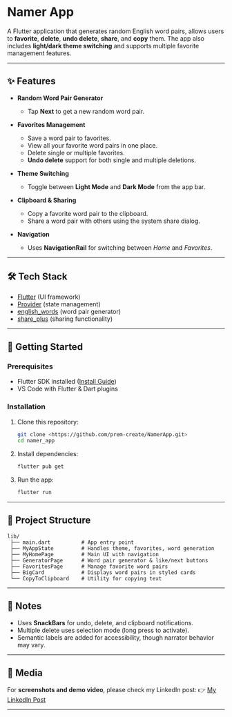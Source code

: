 # Namer App

A Flutter application that generates random English word pairs, allows users to **favorite**, **delete**, **undo delete**, **share**, and **copy** them. The app also includes **light/dark theme switching** and supports multiple favorite management features.

---

## ✨ Features

* **Random Word Pair Generator**

  * Tap **Next** to get a new random word pair.

* **Favorites Management**

  * Save a word pair to favorites.
  * View all your favorite word pairs in one place.
  * Delete single or multiple favorites.
  * **Undo delete** support for both single and multiple deletions.

* **Theme Switching**

  * Toggle between **Light Mode** and **Dark Mode** from the app bar.

* **Clipboard & Sharing**

  * Copy a favorite word pair to the clipboard.
  * Share a word pair with others using the system share dialog.

* **Navigation**

  * Uses **NavigationRail** for switching between *Home* and *Favorites*.

---

## 🛠️ Tech Stack

* [Flutter](https://flutter.dev/) (UI framework)
* [Provider](https://pub.dev/packages/provider) (state management)
* [english\_words](https://pub.dev/packages/english_words) (word pair generator)
* [share\_plus](https://pub.dev/packages/share_plus) (sharing functionality)

---

## 🚀 Getting Started

### Prerequisites

* Flutter SDK installed ([Install Guide](https://docs.flutter.dev/get-started/install))
* VS Code with Flutter & Dart plugins

### Installation

1. Clone this repository:

   ```bash
   git clone <https://github.com/prem-create/NamerApp.git>
   cd namer_app
   ```

2. Install dependencies:

   ```bash
   flutter pub get
   ```

3. Run the app:

   ```bash
   flutter run
   ```

---

## 📂 Project Structure

```
lib/
 ├── main.dart          # App entry point
 ├── MyAppState         # Handles theme, favorites, word generation
 ├── MyHomePage         # Main UI with navigation
 ├── GeneratorPage      # Word pair generator & like/next buttons
 ├── FavoritesPage      # Manage favorite word pairs
 ├── BigCard            # Displays word pairs in styled cards
 └── CopyToClipboard    # Utility for copying text
```

---

## 📌 Notes

* Uses **SnackBars** for undo, delete, and clipboard notifications.
* Multiple delete uses selection mode (long press to activate).
* Semantic labels are added for accessibility, though narrator behavior may vary.

---

## 🔗 Media

For **screenshots and demo video**, please check my LinkedIn post:
👉 [My LinkedIn Post](your-linkedin-post-url-here)

---
